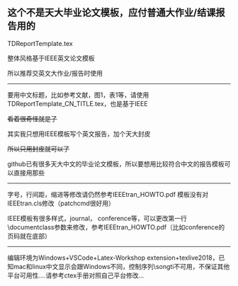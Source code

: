 这个不是天大毕业论文模板，应付普通大作业/结课报告用的
-----------------------

TDReportTemplate.tex

整体风格基于IEEE英文论文模板

所以推荐交英文大作业/报告时使用

-----------

要用中文标题，比如参考文献，图1，表1等，请使用TDReportTemplate_CN_TITLE.tex，也是基于IEEE

~~看着很奇怪就是了~~

其实我只想用IEEE模板写个英文报告，加个天大封皮

~~所以只用封皮就可以了~~

github已有很多天大中文的毕业论文模板，所以要想用比较符合中文的报告模板可以直接用那些

---------------
字号，行间距，缩进等修改请仍然参考IEEEtran_HOWTO.pdf
模板没有对IEEEtran.cls修改（patchcmd很好用）

IEEE模板有很多样式，journal， conference等，可以更改第一行\documentclass参数来修改，参考IEEEtran_HOWTO.pdf（比如conference的页码就在底部）

-----------
编辑环境为Windows+VSCode+Latex-Workshop extension+texlive2018，已知mac和linux中文显示会跟Windows不同，控制序列\songti不可用，不保证其他平台可用性....请参考ctex手册对照自己平台修改...
